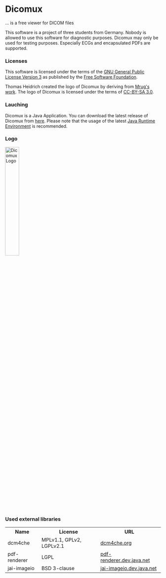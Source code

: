 # Dicomux
... is a free viewer for DICOM files

This software is a project of three students from Germany. Nobody is allowed to use this software for diagnostic 
purposes. Dicomux may only be used for testing purposes. Especially ECGs and encapsulated PDFs are supported.

### Licenses
This software is licensed under the terms of the <a href="http://www.gnu.org/licenses/gpl-3.0.html">GNU General Public License Version 3</a> as published by the <a href="http://www.fsf.org/">Free Software Foundation</a>.

Thomas Heidrich created the logo of Dicomux by deriving from <a href="http://commons.wikimedia.org/wiki/File:Linia_izoelektryczna_EKG.svg">Mrug's work</a>. The logo of Dicomux is licensed under the terms of <a href="http://creativecommons.org/licenses/by-sa/3.0/">CC-BY-SA 3.0</a>.

### Lauching
Dicomux is a Java Application. You can download the latest release of Dicomux from <a href="http://github.com/downloads/linustorvalds/dicomux/dicomux_version_0.1.jar">here</a>. Please note that the usage of the latest <a href="http://java.com/de/download/installed.jsp?detect=jre&amp;try=1">Java Runtime Environment</a> is recommended.

### Logo
<img src="http://github.com/linustorvalds/dicomux/raw/master/etc/images/logo_big.png" alt="Dicomux Logo" width="30%"/>

### Used external libraries
<table>
 <tr>
  <th>Name</th><th>License</th><th>URL</th>
 </tr>
 <tr>
  <td>dcm4che</td><td>MPLv1.1, GPLv2, LGPLv2.1</td><td><a href="http://www.dcm4che.org/">dcm4che.org</a></td>
 </tr>
 <tr>
  <td>pdf-renderer</td><td>LGPL</td><td><a href="https://pdf-renderer.dev.java.net/">pdf-renderer.dev.java.net</a></td>
 </tr>
 <tr>
  <td>jai-imageio</td><td>BSD 3-clause</td><td><a href="https://jai-imageio.dev.java.net/">jai-imageio.dev.java.net</a></td>
 </tr>
</table>


